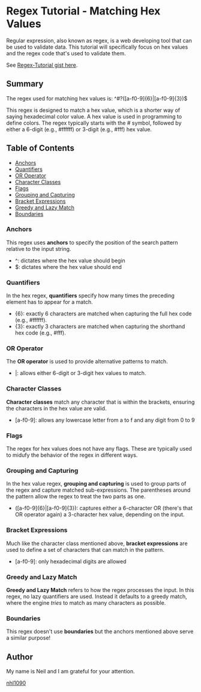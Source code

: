 # Regex Tutorial - Matching Hex Values

Regular expression, also known as regex, is a web developing tool that can be used to validate data. This tutorial will specifically focus on hex values and the regex code that's used to validate them.

See [Regex-Tutorial gist here](https://gist.github.com/nhl1090/f6dd45562de0d90ce97385606e75d7f9).

## Summary

The regex used for matching hex values is: ^#?([a-f0-9]{6}|[a-f0-9]{3})$

This regex is designed to match a hex value, which is a shorter way of saying hexadecimal color value. A hex value is used in programming to define colors. The regex typically starts with the # symbol, followed by either a 6-digit (e.g., #ffffff) or 3-digit (e.g., #fff) hex value.

## Table of Contents

- [Anchors](#anchors)
- [Quantifiers](#quantifiers)
- [OR Operator](#or-operator)
- [Character Classes](#character-classes)
- [Flags](#flags)
- [Grouping and Capturing](#grouping-and-capturing)
- [Bracket Expressions](#bracket-expressions)
- [Greedy and Lazy Match](#greedy-and-lazy-match)
- [Boundaries](#boundaries)

### Anchors

This regex uses **anchors** to specify the position of the search pattern relative to the input string.

- ^: dictates where the hex value should begin
- $: dictates where the hex value should end

### Quantifiers

In the hex regex, **quantifiers** specify how many times the preceding element has to appear for a match.

- {6}: exactly 6 characters are matched when capturing the full hex code (e.g., #ffffff).
- {3}: exactly 3 characters are matched when capturing the shorthand hex code (e.g., #fff).

### OR Operator

The **OR operator** is used to provide alternative patterns to match.

- |: allows either 6-digit or 3-digit hex values to match.

### Character Classes

**Character classes** match any character that is within the brackets, ensuring the characters in the hex value are valid.

- [a-f0-9]: allows any lowercase letter from a to f and any digit from 0 to 9


### Flags

The regex for hex values does not have any flags. These are typically used to midufy the behavior of the regex in different ways.

### Grouping and Capturing

In the hex value regex, **grouping and capturing** is used to group parts of the regex and capture matched sub-expressions. The parentheses around the pattern allow the regex to treat the two parts as one.

- ([a-f0-9]{6}|[a-f0-9]{3}): captures either a 6-character OR (there's that OR operator again) a 3-character hex value, depending on the input.

### Bracket Expressions

Much like the character class mentioned above, **bracket expressions** are used to define a set of characters that can match in the pattern. 

- [a-f0-9]: only hexadecimal digits are allowed


### Greedy and Lazy Match

**Greedy and Lazy Match** refers to how the regex processes the input. In this regex, no lazy quantifiers are used. Instead it defaults to a greedy match, where the engine _tries_ to match as many characters as possible.

### Boundaries

This regex doesn't use **boundaries** but the anchors mentioned above serve a similar purpose!

## Author

My name is Neil and I am grateful for your attention.

[nhl1090](https://github.com/nhl1090)